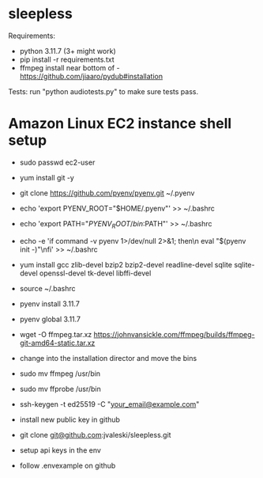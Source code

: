 # sleepless

Requirements:
- python 3.11.7 (3+ might work)
- pip install -r requirements.txt
- ffmpeg install near bottom of - https://github.com/jiaaro/pydub#installation

Tests:
run "python audiotests.py" to make sure tests pass.

# Amazon Linux EC2 instance shell setup

- sudo passwd ec2-user
- yum install git -y
- git clone https://github.com/pyenv/pyenv.git ~/.pyenv
- echo 'export PYENV_ROOT="$HOME/.pyenv"' >> ~/.bashrc
- echo 'export PATH="$PYENV_ROOT/bin:$PATH"' >> ~/.bashrc
- echo -e 'if command -v pyenv 1>/dev/null 2>&1; then\n  eval "$(pyenv init -)"\nfi' >> ~/.bashrc
- yum install gcc zlib-devel bzip2 bzip2-devel readline-devel sqlite sqlite-devel openssl-devel tk-devel libffi-devel
- source ~/.bashrc
- pyenv install 3.11.7
- pyenv global 3.11.7
- wget -O ffmpeg.tar.xz https://johnvansickle.com/ffmpeg/builds/ffmpeg-git-amd64-static.tar.xz
- change into the installation director and move the bins
- sudo mv ffmpeg /usr/bin
- sudo mv ffprobe /usr/bin


- ssh-keygen -t ed25519 -C "your_email@example.com"
- install new public key in github
- git clone git@github.com:jvaleski/sleepless.git

- setup api keys in the env
- follow .envexample on github
